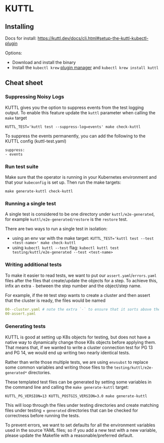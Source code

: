 # KUTTL

## Installing

Docs for install: https://kuttl.dev/docs/cli.html#setup-the-kuttl-kubectl-plugin

Options:
  - Download and install the binary
  - Install the `kubectl krew` [plugin manager](https://github.com/kubernetes-sigs/krew)
    and `kubectl krew install kuttl`

## Cheat sheet

### Suppressing Noisy Logs

KUTTL gives you the option to suppress events from the test logging output. To enable this feature
update the `kuttl` parameter when calling the `make` target

```
KUTTL_TEST='kuttl test --suppress-log=events' make check-kuttl
```

To suppress the events permanently, you can add the following to the KUTTL config (kuttl-test.yaml)
```
suppress:
- events
```

### Run test suite

Make sure that the operator is running in your Kubernetes environment and that your `kubeconfig` is
set up. Then run the make targets:

```
make generate-kuttl check-kuttl
```

### Running a single test

A single test is considered to be one directory under `kuttl/e2e-generated`, for example
`kuttl/e2e-generated/restore` is the `restore` test.

There are two ways to run a single test in isolation: 
- using an env var with the make target: `KUTTL_TEST='kuttl test --test <test-name>' make check-kuttl`
- using `kubectl kuttl --test` flag: `kubectl kuttl test testing/kuttl/e2e-generated --test <test-name>`

### Writing additional tests

To make it easier to read tests, we want to put our `assert.yaml`/`errors.yaml` files after the
files that create/update the objects for a step. To achieve this, infix an extra `-` between the
step number and the object/step name.

For example, if the `00` test step wants to create a cluster and then assert that the cluster is ready,
the files would be named

```yaml
00--cluster.yaml # note the extra `-` to ensure that it sorts above the following file
00-assert.yaml
```

### Generating tests

KUTTL is good at setting up K8s objects for testing, but does not have a native way to dynamically
change those K8s objects before applying them. That means that, if we wanted to write a cluster
connection test for PG 13 and PG 14, we would end up writing two nearly identical tests.

Rather than write those multiple tests, we are using `envsubst` to replace some common variables
and writing those files to the `testing/kuttl/e2e-generated*` directories.

These templated test files can be generated by setting some variables in the command line and
calling the `make generate-kuttl` target:

```console
KUTTL_PG_VERSION=13 KUTTL_POSTGIS_VERSION=3.0 make generate-kuttl
```

This will loop through the files under testing directories and create matching
files under testing + `generated`  directories that can be checked for
correctness before running the tests.

To prevent errors, we want to set defaults for all the environment variables used in the source
YAML files; so if you add a new test with a new variable, please update the Makefile with a
reasonable/preferred default.
